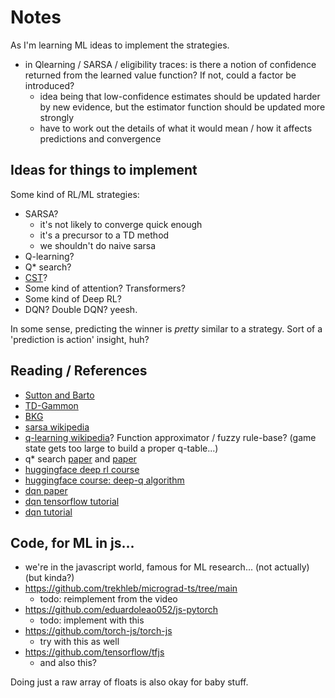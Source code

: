 # Notes

As I'm learning ML ideas to implement the strategies.

- in Qlearning / SARSA / eligibility traces: is there a notion of confidence returned from the learned value function? If not, could a factor be introduced?
  - idea being that low-confidence estimates should be updated harder by new evidence, but the estimator function should be updated more strongly
  - have to work out the details of what it would mean / how it affects predictions and convergence

## Ideas for things to implement

Some kind of RL/ML strategies:

- SARSA? 
  - it's not likely to converge quick enough
  - it's a precursor to a TD method
  - we shouldn't do naive sarsa
- Q-learning?
- Q* search? 
- [CST](https://en.wikipedia.org/wiki/Constructing_skill_trees)?
- Some kind of attention? Transformers?
- Some kind of Deep RL?
- DQN? Double DQN? yeesh. 

In some sense, predicting the winner is _pretty_ similar to a strategy. Sort of a 'prediction is action' insight, huh?

## Reading / References

- [Sutton and Barto](http://www.incompleteideas.net/book/ebook/the-book.html)
- [TD-Gammon](https://bkgm.com/articles/tesauro/tdl.html)
- [BKG](https://www.bkgm.com/articles/Berliner/BKG-AProgramThatPlaysBackgammon/index.html)
- [sarsa wikipedia](https://en.wikipedia.org/wiki/State%E2%80%93action%E2%80%93reward%E2%80%93state%E2%80%93action)
- [q-learning wikipedia](https://en.wikipedia.org/wiki/Q-learning)? Function approximator / fuzzy rule-base? (game state gets too large to build a proper q-table...)
- q* search [paper](https://arxiv.org/abs/2102.04518) and [paper](https://icaps24.icaps-conference.org/program/workshops/prl-papers/9.pdf)
- [huggingface deep rl course](https://huggingface.co/learn/deep-rl-course/en/unit0/introduction)
- [huggingface course: deep-q algorithm](https://huggingface.co/learn/deep-rl-course/en/unit3/deep-q-algorithm)
- [dqn paper](https://arxiv.org/abs/1312.5602)
- [dqn tensorflow tutorial](https://www.tensorflow.org/agents/tutorials/0_intro_rl)
- [dqn tutorial](https://towardsdatascience.com/deep-q-learning-tutorial-mindqn-2a4c855abffc)


## Code, for ML in js...

- we're in the javascript world, famous for ML research... (not actually) (but kinda?)
- https://github.com/trekhleb/micrograd-ts/tree/main
  - todo: reimplement from the video
- https://github.com/eduardoleao052/js-pytorch
  - todo: implement with this
- https://github.com/torch-js/torch-js
  - try with this as well
- https://github.com/tensorflow/tfjs
  - and also this?


Doing just a raw array of floats is also okay for baby stuff.
